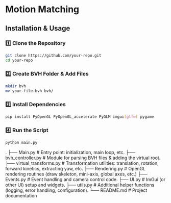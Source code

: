 # Motion Matching

## Installation & Usage

### 1️⃣ Clone the Repository
```bash
git clone https://github.com/your-repo.git
cd your-repo
```

### 2️⃣ Create BVH Folder & Add Files
```bash
mkdir bvh
mv your-file.bvh bvh/
```

### 3️⃣ Install Dependencies
```bash
pip install PyOpenGL PyOpenGL_accelerate PyGLM imgui[glfw] pygame
```

### 4️⃣ Run the Script
```bash
python main.py
```
.
├── Main.py                # Entry point: initialization, main loop, etc.
├── bvh_controller.py      # Module for parsing BVH files & adding the virtual root.
├── virtual_transforms.py  # Transformation utilities: translation, rotation, forward kinetics, extracting yaw, etc.
├── Rendering.py           # OpenGL rendering routines (draw skeleton, mini-axis, global axes, etc.)
├── Events.py              # Event handling and camera control code.
├── UI.py                  # ImGui (or other UI) setup and widgets.
├── utils.py               # Additional helper functions (logging, error handling, configuration).
└── README.md              # Project documentation
```